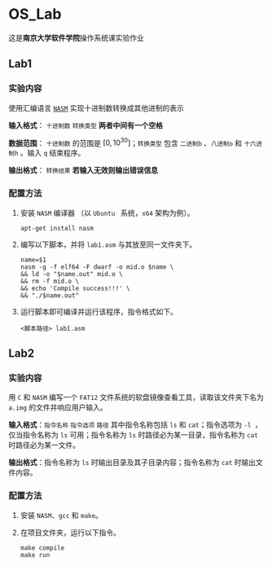 # OS_Lab
这是**南京大学软件学院**操作系统课实验作业

## Lab1

### 实验内容

使用汇编语言 [`NASM`](https://www.nasm.us) 实现十进制数转换成其他进制的表示

**输入格式**： `十进制数` `转换类型`
**两者中间有一个空格**

**数据范围**： `十进制数` 的范围是 $[0, 10^{30}]$；`转换类型` 包含 `二进制b` 、`八进制o` 和 `十六进制h` 。输入 `q` 结束程序。

**输出格式**： `转换结果`
**若输入无效则输出错误信息**

### 配置方法

1. 安装 `NASM` 编译器 （以 `Ubuntu ` 系统，`x64` 架构为例）。

   ```shell
   apt-get install nasm
   ```

2. 编写以下脚本，并将 `lab1.asm` 与其放至同一文件夹下。

   ```shell
   name=$1
   nasm -g -f elf64 -F dwarf -o mid.o $name \
   && ld -o "$name.out" mid.o \
   && rm -f mid.o \
   && echo 'Compile success!!!' \
   && "./$name.out"
   ```

3. 运行脚本即可编译并运行该程序，指令格式如下。

   ```
   <脚本路径> lab1.asm
   ```

## Lab2

### 实验内容

用 `C` 和 `NASM` 编写一个 `FAT12` 文件系统的软盘镜像查看工具，读取该文件夹下名为 `a.img` 的文件并响应用户输入。

**输入格式**：`指令名称`  `指令选项`  `路径`
其中指令名称包括 `ls` 和 `cat`；指令选项为 `-l `，仅当指令名称为 `ls` 可用；指令名称为 `ls` 时路径必为某一目录，指令名称为 `cat` 时路径必为某一文件。

**输出格式**：指令名称为 `ls` 时输出目录及其子目录内容；指令名称为 `cat` 时输出文件内容。

### 配置方法

1. 安装 `NASM`、`gcc` 和 `make`。

2. 在项目文件夹，运行以下指令。

   ```shell
   make compile
   make run
   ```

